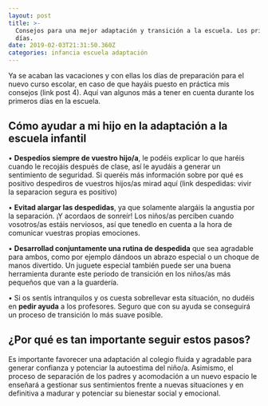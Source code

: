 ```yaml
---
layout: post
title: >-
  Consejos para una mejor adaptación y transición a la escuela. Los primeros
  días.
date: 2019-02-03T21:31:50.360Z
categories: infancia escuela adaptación
---
```

Ya se acaban las vacaciones y con ellas los días de preparación para el nuevo curso escolar, en caso de que hayáis puesto en práctica mis consejos (link post 4). Aquí van algunos más a tener en cuenta durante los primeros días en la escuela.

## **Cómo ayudar a mi hijo en la adaptación a la escuela infantil**

• **Despedíos siempre de vuestro hijo/a**, le podéis explicar lo que haréis cuando le recojáis después de clase, así le ayudáis a generar un sentimiento de seguridad. Si queréis más información sobre por qué es positivo despediros de vuestros hijos/as mirad aquí (link despedidas: vivir la separacion segura es positivo) 

• **Evitad alargar las despedidas**, ya que solamente alargáis la angustia por la separación. ¡Y acordaos de sonreír! Los niños/as perciben cuando vosotros/as estáis nerviosos, así que tenedlo en cuenta a la hora de comunicar vuestras propias emociones.

• **Desarrollad conjuntamente una rutina de despedida** que sea agradable para ambos, como por ejemplo dándoos un abrazo especial o un choque de manos divertido. Un juguete especial también puede ser una buena herramienta durante este periodo de transición en los niños/as más pequeños que van a la guardería.

• Si os sentís intranquilos y os cuesta sobrellevar esta situación, no dudéis en **pedir ayuda** a los profesores. Seguro que con su ayuda se conseguirá un proceso de transición lo más suave posible.

## ¿Por qué es tan importante seguir estos pasos?

Es importante favorecer una adaptación al colegio fluida y agradable para generar confianza y potenciar la autoestima del niño/a. Asimismo, el proceso de separación de los padres y acomodación a un nuevo espacio le enseñará a gestionar sus sentimientos frente a nuevas situaciones y en definitiva a madurar y potenciar su bienestar social y emocional.
